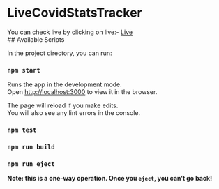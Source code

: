 <h1>LiveCovidStatsTracker</h1> You can check live by clicking on live:- 
<a href="https://amityadav341.github.io/LiveCovidStatsTracker/">Live</a><br>
## Available Scripts

In the project directory, you can run:

### `npm start`

Runs the app in the development mode.\
Open [http://localhost:3000](http://localhost:3000) to view it in the browser.

The page will reload if you make edits.\
You will also see any lint errors in the console.

### `npm test`

### `npm run build`



### `npm run eject`

**Note: this is a one-way operation. Once you `eject`, you can’t go back!**






